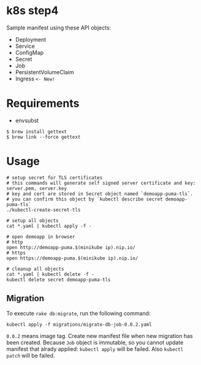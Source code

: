 k8s step4
=========

Sample manifest using these API objects:

* Deployment
* Service
* ConfigMap
* Secret
* Job
* PersistentVolumeClaim
* Ingress `<- New!`

# Requirements

* envsubst
```
$ brew install gettext
$ brew link --force gettext
```

# Usage

```
# setup secret for TLS certificates
# this commands will generate self signed server certificate and key: server.pem, server.key
# key and cert are stored in Secret object named `demoapp-puma-tls`.
# you can confirm this object by `kubectl describe secret demoapp-puma-tls`
./kubectl-create-secret-tls

# setup all objects
cat *.yaml | kubectl apply -f -

# open demoapp in browser
# http
open http://demoapp-puma.$(minikube ip).nip.io/
# https
open https://demoapp-puma.$(minikube ip).nip.io/

# cleanup all objects
cat *.yaml | kubectl delete -f -
kubectl delete secret demoapp-puma-tls
```

## Migration

To execute `rake db:migrate`, run the following command:

```
kubectl apply -f migrations/migrate-db-job-0.0.2.yaml
```

`0.0.2` means image tag.
Create new manifest file when new migration has been created.
Because `Job` object is immutable, so you cannot update manifest that alrady applied: `kubectl apply` will be failed.
Also `kubectl patch` will be failed.
